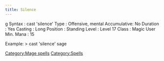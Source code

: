 ```yaml
---
title: Silence
---
```


<nowiki>g Syntax : cast 'silence' Type : Offensive, mental Accumulative:
No Duration : Yes Casting : Long Position : Standing Level : Level 17
Class : Magic User Min. Mana : 15

</pre>

Example: \> cast 'silence' sage

[Category:Mage spells](Category:Mage_spells "wikilink")
[Category:Spells](Category:Spells "wikilink")